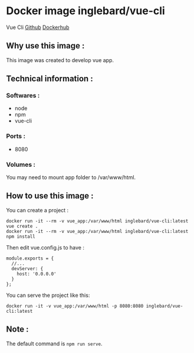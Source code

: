 # Docker image inglebard/vue-cli
Vue Cli
[Github](https://github.com/Inglebard/dockerfiles/tree/master/vue-cli)
[Dockerhub](https://hub.docker.com/r/inglebard/vue-cli)

## Why use this image :

This image was created to develop vue app.

## Technical information :

### Softwares :
* node
* npm
* vue-cli

### Ports :
* 8080

### Volumes :
You may need to mount app folder to /var/www/html.

## How to use this image :

You can create a project :
```
docker run -it --rm -v vue_app:/var/www/html inglebard/vue-cli:latest vue create .
docker run -it --rm -v vue_app:/var/www/html inglebard/vue-cli:latest npm install
```

Then edit vue.config.js to have :
```
module.exports = {
  //...
  devServer: {
    host: '0.0.0.0'
  }
};
```
You can serve the project like this:
```
docker run -it -v vue_app:/var/www/html -p 8080:8080 inglebard/vue-cli:latest

```

## Note :

The default command is `npm run serve`.
